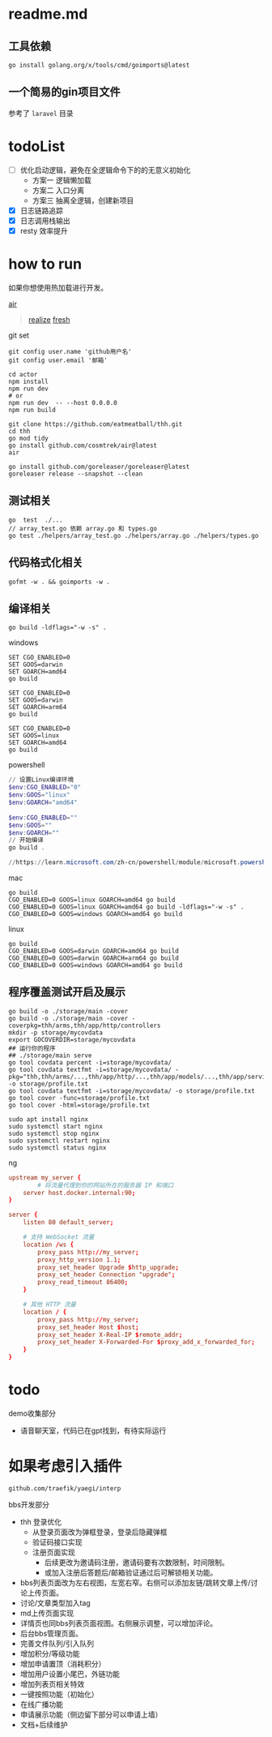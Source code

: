 # readme.md

## 工具依赖
```
go install golang.org/x/tools/cmd/goimports@latest
```

## 一个简易的gin项目文件

参考了 `laravel` 目录

# todoList

- [ ] 优化启动逻辑，避免在全逻辑命令下的的无意义初始化
  - 方案一 逻辑懒加载
  - 方案二 入口分离
  - 方案三 抽离全逻辑，创建新项目
- [x] 日志链路追踪
- [x] 日志调用栈输出
- [x] resty 效率提升

# how to run

如果你想使用热加载进行开发。

[air](https://github.com/cosmtrek/air)

> [realize](https://github.com/oxequa/realize)
> [fresh](https://github.com/gravityblast/fresh)

git set

```shell
git config user.name 'github用户名'  
git config user.email '邮箱'
```


```shell
cd actor
npm install
npm run dev 
# or 
npm run dev  -- --host 0.0.0.0
npm run build
```

```shell
git clone https://github.com/eatmeatball/thh.git 
cd thh
go mod tidy
go install github.com/cosmtrek/air@latest
air 
```

```shell
go install github.com/goreleaser/goreleaser@latest
goreleaser release --snapshot --clean  
```

## 测试相关
```text
go  test  ./...   
// array_test.go 依赖 array.go 和 types.go
go test ./helpers/array_test.go ./helpers/array.go ./helpers/types.go 
```

## 代码格式化相关

```shell    
gofmt -w . && goimports -w .   
```

## 编译相关

```
go build -ldflags="-w -s" .
```
windows
```
SET CGO_ENABLED=0
SET GOOS=darwin
SET GOARCH=amd64
go build

SET CGO_ENABLED=0
SET GOOS=darwin
SET GOARCH=arm64
go build

SET CGO_ENABLED=0
SET GOOS=linux
SET GOARCH=amd64
go build
```

powershell
```powershell
// 设置Linux编译环境
$env:CGO_ENABLED="0"
$env:GOOS="linux"
$env:GOARCH="amd64"
 
$env:CGO_ENABLED=""
$env:GOOS=""
$env:GOARCH=""
// 开始编译
go build .

//https://learn.microsoft.com/zh-cn/powershell/module/microsoft.powershell.core/about/about_environment_variables?view=powershell-5.1
```

mac
```
go build
CGO_ENABLED=0 GOOS=linux GOARCH=amd64 go build
CGO_ENABLED=0 GOOS=linux GOARCH=amd64 go build -ldflags="-w -s" .
CGO_ENABLED=0 GOOS=windows GOARCH=amd64 go build
```

linux
```
go build
CGO_ENABLED=0 GOOS=darwin GOARCH=amd64 go build
CGO_ENABLED=0 GOOS=darwin GOARCH=arm64 go build
CGO_ENABLED=0 GOOS=windows GOARCH=amd64 go build
```


## 程序覆盖测试开启及展示

```shell
go build -o ./storage/main -cover 
go build -o ./storage/main -cover -coverpkg=thh/arms,thh/app/http/controllers
mkdir -p storage/mycovdata
export GOCOVERDIR=storage/mycovdata
## 运行你的程序
## ./storage/main serve
go tool covdata percent -i=storage/mycovdata/
go tool covdata textfmt -i=storage/mycovdata/ -pkg="thh,thh/arms/...,thh/app/http/...,thh/app/models/...,thh/app/service/..." -o storage/profile.txt
go tool covdata textfmt -i=storage/mycovdata/ -o storage/profile.txt
go tool cover -func=storage/profile.txt
go tool cover -html=storage/profile.txt
```

```shell
sudo apt install nginx
sudo systemctl start nginx
sudo systemctl stop nginx
sudo systemctl restart nginx
sudo systemctl status nginx
```


ng
```conf
upstream my_server {
        # 将流量代理到你的网站所在的服务器 IP 和端口
    server host.docker.internal:90;
}

server {
    listen 80 default_server;

    # 支持 WebSocket 流量
    location /ws {
        proxy_pass http://my_server;
        proxy_http_version 1.1;
        proxy_set_header Upgrade $http_upgrade;
        proxy_set_header Connection "upgrade";
        proxy_read_timeout 86400;
    }

    # 其他 HTTP 流量
    location / {
        proxy_pass http://my_server;
        proxy_set_header Host $host;
        proxy_set_header X-Real-IP $remote_addr;
        proxy_set_header X-Forwarded-For $proxy_add_x_forwarded_for;
    }
}
```


# todo

demo收集部分

- 语音聊天室，代码已在gpt找到，有待实际运行

# 如果考虑引入插件

`github.com/traefik/yaegi/interp`
  

bbs开发部分

- thh 登录优化
  - 从登录页面改为弹框登录，登录后隐藏弹框
  - 验证码接口实现
  - 注册页面实现
    - 后续更改为邀请码注册，邀请码要有次数限制，时间限制。
    - 或加入注册后答题后/邮箱验证通过后可解锁相关功能。
- bbs列表页面改为左右视图，左宽右窄。右侧可以添加友链/跳转文章上传/讨论上传页面。
- 讨论/文章类型加入tag
- md上传页面实现
- 详情页也同bbs列表页面视图。右侧展示调整，可以增加评论。
- 后台bbs管理页面。
- 完善文件队列/引入队列
- 增加积分/等级功能
- 增加申请置顶（消耗积分）
- 增加用户设置小尾巴，外链功能
- 增加列表页相关特效
- 一键按照功能（初始化）
- 在线广播功能
- 申请展示功能（侧边留下部分可以申请上墙）
- 文档+后续维护